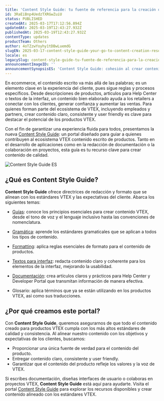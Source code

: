```yaml
---
title: 'Content Style Guide: tu fuente de referencia para la creación de contenido de productos VTEX'
id: 3RaEiBnp4UedzTXRGwZuiU
status: PUBLISHED
createdAt: 2025-03-17T17:12:56.894Z
updatedAt: 2025-03-19T12:43:27.932Z
publishedAt: 2025-03-19T12:43:27.932Z
contentType: updates
productTeam: Others
author: 4oTZzwYoyhy1tDBwLuemdG
slugEN: 2025-03-17-content-style-guide-your-go-to-content-creation-resource-for-vtex-products
locale: es
legacySlug: content-style-guide-tu-fuente-de-referencia-para-la-creacion-de-contenido-de
announcementImageID: ''
announcementSynopsisES: 'Content Style Guide: cohesión al crear contenido para productos VTEX.'
---
```


En ecommerce, el contenido escrito va más allá de las palabras; es un elemento clave en la experiencia del cliente, pues sigue reglas y procesos específicos. Desde descripciones de productos, artículos para Help Center o textos de la interfaz, un contenido bien elaborado ayuda a los retailers a conectar con los clientes, generar confianza y aumentar las ventas. Para quienes forman parte del ecosistema de VTEX, incluyendo empleados y partners, crear contenido claro, consistente y user friendly es clave para destacar el potencial de los productos VTEX.

Con el fin de garantizar una experiencia fluida para todos, presentamos la nueva [Content Style Guide](https://contentguide.vtex.com/en): un portal diseñado para guiar a quienes contribuyen al ecosistema VTEX contenido escrito de productos. Tanto en el desarrollo de aplicaciones como en la redacción de documentación o la colaboración en proyectos, esta guía es tu recurso clave para crear contenido de calidad.

![Content Style Guide ES](https://images.ctfassets.net/alneenqid6w5/4nMWjjKZL7uFOe9kOjJNqq/8c07e9309541e47249da91cb5777a645/content-style-guide.gif)

## ¿Qué es Content Style Guide?

**Content Style Guide** ofrece directrices de redacción y formato que se alinean con los estándares VTEX y las expectativas del cliente. Abarca los siguientes temas:

- [Guías](https://contentguide.vtex.com/es/docs/guides): conoce los principios esenciales para crear contenido VTEX, desde el tono de voz y el lenguaje inclusivo hasta las convenciones de nomenclatura.

- [Gramática](https://contentguide.vtex.com/es/docs/grammar): aprende los estándares gramaticales que se aplican a todos los tipos de contenido.

- [Formatting](https://contentguide.vtex.com/es/docs/formatting): aplica reglas esenciales de formato para el contenido de productos.

- [Textos para interfaz](https://contentguide.vtex.com/es/docs/user-interfaces): redacta contenido claro y coherente para los elementos de la interfaz, mejorando la usabilidad.

- [Documentación](https://contentguide.vtex.com/es/docs/documentation): crea artículos claros y prácticos para Help Center y Developer Portal que transmitan información de manera efectiva.

- Glosario: aplica términos que ya se están utilizando en los productos VTEX, así como sus traducciones.

## ¿Por qué creamos este portal?

Con **Content Style Guide**, queremos asegurarnos de que todo el contenido creado para productos VTEX cumpla con los más altos estándares de calidad y consistencia. Al alinear nuestro contenido con los objetivos y expectativas de los clientes, buscamos:

- Proporcionar una única fuente de verdad para el contenido del producto.
- Entregar contenido claro, consistente y user friendly.
- Garantizar que el contenido del producto refleje los valores y la voz de VTEX.

Si escribes documentación, diseñas interfaces de usuario o colaboras en proyectos VTEX, **Content Style Guide** está aquí para ayudarte. Visita el portal [Content Style Guide](https://contentguide.vtex.com/es) para explorar los recursos disponibles y crear contenido alineado con los estándares VTEX.
